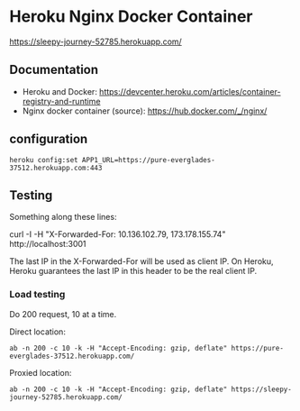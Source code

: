 # Heroku Nginx Docker Container

https://sleepy-journey-52785.herokuapp.com/

## Documentation

- Heroku and Docker: https://devcenter.heroku.com/articles/container-registry-and-runtime
- Nginx docker container (source): https://hub.docker.com/_/nginx/

## configuration

```
heroku config:set APP1_URL=https://pure-everglades-37512.herokuapp.com:443
```

## Testing

Something along these lines:

curl -I -H "X-Forwarded-For: 10.136.102.79, 173.178.155.74" http://localhost:3001

The last IP in the X-Forwarded-For will be used as client IP. On Heroku, Heroku guarantees the last IP in this header to be the real client IP.

### Load testing

Do 200 request, 10 at a time.

Direct location:

```
ab -n 200 -c 10 -k -H "Accept-Encoding: gzip, deflate" https://pure-everglades-37512.herokuapp.com/
```

Proxied location:

```
ab -n 200 -c 10 -k -H "Accept-Encoding: gzip, deflate" https://sleepy-journey-52785.herokuapp.com/
```
